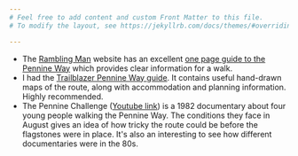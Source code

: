 ```yaml
---
# Feel free to add content and custom Front Matter to this file.
# To modify the layout, see https://jekyllrb.com/docs/themes/#overriding-theme-defaults

---
```

* The [Rambling Man](https://ramblingman.org.uk/) website has an excellent [one page guide to the Pennine Way](https://ramblingman.org.uk/planningatrip/pennine_way/) which provides clear information for a walk.
* I had the [Trailblazer Pennine Way guide](https://www.amazon.co.uk/Pennine-Way-2019-large-scale-Trailblazer/dp/191271602X/). It contains useful hand-drawn maps of the route, along with accommodation and planning information. Highly recommended. 
* The Pennine Challenge ([Youtube link](https://www.youtube.com/playlist?list=PLmXMM9pFUbpiCv0mZjX7NUOqKFx2xO5JQ)) is a 1982 documentary about four young people walking the Pennine Way. The conditions they face in August gives an idea of how tricky the route could be before the flagstones were in place. It's also an interesting to see how different documentaries were in the 80s.
  
